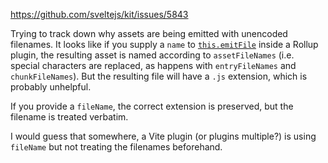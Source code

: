 https://github.com/sveltejs/kit/issues/5843

Trying to track down why assets are being emitted with unencoded filenames. It looks like if you supply a `name` to [`this.emitFile`](https://rollupjs.org/guide/en/#thisemitfile) inside a Rollup plugin, the resulting asset is named according to `assetFileNames` (i.e. special characters are replaced, as happens with `entryFileNames` and `chunkFileNames`). But the resulting file will have a `.js` extension, which is probably unhelpful.

If you provide a `fileName`, the correct extension is preserved, but the filename is treated verbatim.

I would guess that somewhere, a Vite plugin (or plugins multiple?) is using `fileName` but not treating the filenames beforehand.
